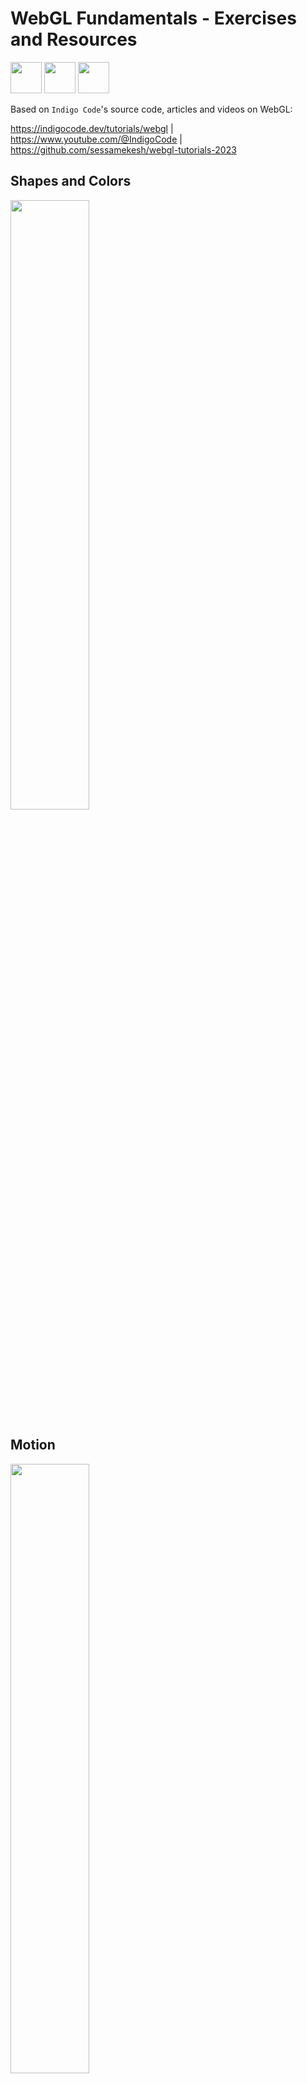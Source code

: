 # WebGL Fundamentals - Exercises and Resources

<img width="50" src="https://github.com/clodoN1109/webGL_fundamentals_exercises/assets/104923248/ce8d1197-ad6a-4f11-b383-5fb8caa09bee" />
<img width="50" src="https://github.com/clodoN1109/webGL_fundamentals_exercises/assets/104923248/e2627385-a229-42cc-b061-c66b6dbe9411" />
<img width="50" src="https://github.com/clodoN1109/webGL_fundamentals_exercises/assets/104923248/cf39bdda-a034-4495-8cc8-d9561a7fd846" />





Based on `Indigo Code`'s source code, articles and videos on WebGL:

https://indigocode.dev/tutorials/webgl | https://www.youtube.com/@IndigoCode | https://github.com/sessamekesh/webgl-tutorials-2023

##

## Shapes and Colors

<img width="50%" src="https://github.com/clodoN1109/webGL_fundamentals_exercises/assets/104923248/3822bdcd-895e-42b0-a144-11e967bd4398" />


## Motion

<img width="50%" src="https://github.com/clodoN1109/webGL_fundamentals/assets/104923248/8bee7221-1615-4716-9d1b-7ba80d378e5c" />


## 3D Fundamentals

<img width="50%" src="https://github.com/clodoN1109/webGL_fundamentals/assets/104923248/5dd26d9e-7cde-43ee-8fdf-0fc60822a91b" />

# Recommended resources for learning

- https://webgl2fundamentals.org/
- https://www.scratchapixel.com/
- https://indigocode.dev/tutorials/webgl
- https://www.youtube.com/@IndigoCode
- https://www.youtube.com/watch?v=f-9LEoYYvE4

